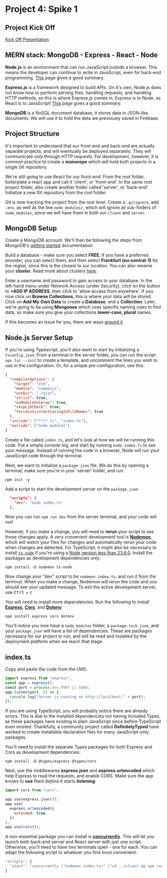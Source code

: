 # Project 4: Spike 1

## Project Kick Off

[Kick Off Presentation](https://lms.codeacademyberlin.com/content/web/Module-2/Project-1/Sprint-1)

## MERN stack: MongoDB - Express - React - Node

**Node.js** is an environment that can run JavaScript outside a browser. This means the developer can continue to write in JavaScript, even for back-end programming. [This](https://kinsta.com/knowledgebase/what-is-node-js/) page gives a good summary.

**Express.js** is a framework designed to build APIs. On it's own, Node.js does not know how to perform serving files, handling requests, and handling HTTP methods, so this is where Express.js comes in. Express is to Node, as React is to JavaScript! [This](https://kinsta.com/knowledgebase/what-is-express-js/) page gives a good summary.

**MongoDB** is a NoSQL document database, it stores data in JSON-like documents. We will use it to hold the data we previously saved in Firebase. 

## Project Structure

It's important to understand that our front-end and back-end are actually separate projects, and will eventually be deployed separately. They will communicate _only_ through HTTP requests. For development, however, it is common practice to create a **monorepo** which will hold both projects in a single Git repository. 

We're still going to use React for our front-end. From the root folder, boilerplate a react app and call it 'client', or 'front-end'. In the same root project folder, also create another folder called 'server', or 'back-end'. Initialize a new Git repository from the root folder.

Git is now tracking the project from the root level. Create a `.gitignore`, add `.env`, as well as the line `node_modules/`, which will ignore all sub-folders of `node_modules`, since we will have them in both our `client` and `server`. 

## MongoDB Setup

Create a MongoDB account. We'll then be following the steps from MongoDB's [getting started](https://www.mongodb.com/docs/atlas/getting-started/) documentation.

Build a database - make sure you select **FREE**. If you have a preferred provider, you can select them, and then select **Frankfurt (eu-central-1)** for the region, since this is the closest to our location. You can also rename your **cluster**. Read more about clusters [here](https://www.mongodb.com/basics/clusters).

Enter a username and password to gain access to your database. In the left-hand menu under Network Access (under Security), click on the button to **+ADD IP ADDRESS**, then click to 'allow access from anywhere'. If you now click on **Browse Collections**, this is where your data will be stored. Click on **Add My Own Data** to create a **Database**, and a **Collection**. Later, we're going to be using **Mongoose** which uses specific naming rules to find data, so make sure you give your collections **lower-case, plural** names.

If this becomes an issue for you, there are ways [around it](https://stackoverflow.com/questions/10547118/why-does-mongoose-always-add-an-s-to-the-end-of-my-collection-name)

## Node.js Server Setup

If you're using Typescript, you'll also want to start by initializing a `tsconfig.json`. From a terminal in the server folder, you can run the script `npx tsc --init` to create a template, and uncomment the lines you wish to use in the configuration. Or, for a simple pre-configuration, use this:

```json
{
  "compilerOptions": {
    "target": "es6",
    "module": "commonjs",
    "outDir": "./dist",
    "strict": true,
    "esModuleInterop": true,
    "skipLibCheck": true,
    "forceConsistentCasingInFileNames": true
  },
  "include": ["**/*.ts", "index.ts"],
  "exclude": ["node_modules"]
}
```

Create a file called `index.ts`, and let's look at how we will be running this code. Put a simple console log, and start by running `node index.ts` to see your message. Instead of running the code in a browser, Node will run your JavaScript code through the terminal. 

Next, we want to initialize a `package.json` file. We do this by opening a terminal, make sure you're in your 'server' folder, and run:

```shell
npm init -y
```

Add a script to start the development server on the `package.json`:

```json
  "scripts": {
    "dev": "node index.ts"
  },
```

Now you can run `npm run dev` from the server terminal, and your code will run! 

However, if you make a change, you will need to **rerun** your script to see those changes apply. A very convenient development tool is [**Nodemon**](https://www.npmjs.com/package/nodemon), which will watch your files for changes and automatically rerun your code when changes are detected. For TypeScript, it might also be necessary to install [`ts-node`](https://nodejs.org/en/learn/typescript/run) if you're using a [Node version less than 23.6.0](https://nodejs.org/en/learn/typescript/run-natively). Install the packages as development dependencies only:

```shell
npm install -D nodemon ts-node
```

Now change your "dev" script to be `nodemon index.ts`, and run it from the terminal. When you make a change, Nodemon will rerun the code and you should see your updated message. To exit the active development server, use <kbd>Ctrl</kbd> + <kbd>c</kbd>

You will need to install more dependencies. Run the following to install [**Express**](https://expressjs.com/en/starter/installing.html), [**Cors**](https://expressjs.com/en/resources/middleware/cors.html), and [**Dotenv**](https://www.npmjs.com/package/dotenv):

```shell
npm install express cors dotenv
```

You'll notice you now have a `node_modules` folder, a `package-lock.json`, and your `package.json` will have a list of dependencies. These are packages necessary for our project to run, and will be read and installed by the deployment platform when we reach that stage.

## index.ts

Copy and paste the code from the LMS:

```js
import express from "express";
const app = express();
const port = process.env.PORT || 5000;
app.listen(port, () => {
  console.log("Server is running on http://localhost:" + port);
});
```

If you are using TypeScript, you will probably notice there are already errors. This is due to the installed dependencies not having included Types, as these packages have existing in plain JavaScript since before TypeScript even existed. Thankfully, a community project called **DefinitelyTyped** have worked to create installable declaration files for many JavaScript-only packages. 

You'll need to install the separate Types packages for both Express and Cors as development dependencies:

```shell
npm install -D @types/express @types/cors
```

Next, use the middlewares **express.json** and **express.urlencoded** which help Express to read the requests, and enable CORS. Make sure the app knows to **use** them _before_ it starts **listening**:

```js
import cors from "cors";

app.use(express.json());
app.use(
  express.urlencoded({
    extended: true,
  })
);
app.use(cors());
```

A non-essential package you can install is [**concurrently**](https://www.npmjs.com/package/concurrently). This will let you launch both back-end server and React server with just one script. Otherwise, you'll need to have two terminals open - one for each. You can adapt the following script to whatever you find most convenient:

```js
"scripts": {
  "start": "concurrently \"nodemon index.ts\" \"cd ../client && npm run dev\""
}
```